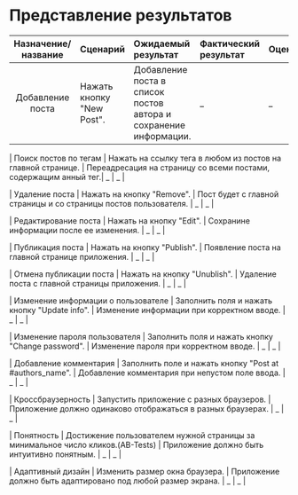 # Представление результатов

| Назначение/название | Сценарий | Ожидаемый результат | Фактический результат | Оценка |
|:---:|:---|:---|:---|:---|
| Добавление поста | Нажать кнопку "New Post". |Добавление поста в список постов автора и сохранение информации.| _ | _ |

| Поиск постов по тегам | Нажать на ссылку тега в любом из постов на главной странице. | Переадресация на страницу со всеми постами, содержащим анный тег.| _ | _ |

| Удаление поста | Нажать на кнопку "Remove". | Пост будет с главной страницы и со страницы постов пользователя. | _ | _ |

| Редактирование поста | Нажать на кнопку "Edit". | Сохранине информации после ее изменения. | _ | _ |

| Публикация поста | Нажать на кнопку "Publish". | Появление поста на главной странице приложения. | _ | _ |

| Отмена публикации поста | Нажать на кнопку "Unublish". | Удаление поста с главной страницы приложения. | _ | _ |

| Изменение информации о пользователе | Заполнить поля и нажать кнопку "Update info". | Изменение информации при корректном вводе. | _ | _ |

| Изменение пароля пользователя | Заполнить поля и нажать кнопку "Change password". | Изменение пароля при корректном вводе. | _ | _ |

| Добавление комментария | Заполнить поле и нажать кнопку "Post at #authors_name". | Добавление комментария при непустом поле ввода. | _ | _ |

| Кроссбраузерность | Запустить приложение с разных браузеров. | Приложение должно одинаково отображаться в разных браузерах. | _ | _ |

| Понятность | Достижение пользователем нужной страницы за минимальное число кликов.(AB-Tests) | Приложение должно быть интуитивно понятным. | _ | _ |

| Адаптивный дизайн | Изменить размер окна браузера. | Приложение должно быть адаптировано под любой размер экрана. | _ | _ |
